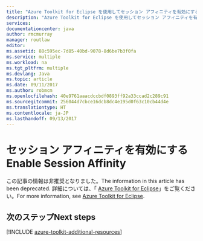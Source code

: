 ```yaml
---
title: "Azure Toolkit for Eclipse を使用してセッション アフィニティを有効にする"
description: "Azure Toolkit for Eclipse を使用してセッション アフィニティを有効にする方法について説明します。"
services: 
documentationcenter: java
author: rmcmurray
manager: routlaw
editor: 
ms.assetid: 88c595ec-7d85-40bd-9078-8d6be7b3f0fa
ms.service: multiple
ms.workload: na
ms.tgt_pltfrm: multiple
ms.devlang: Java
ms.topic: article
ms.date: 09/11/2017
ms.author: robmcm
ms.openlocfilehash: 40e9761aaacdccbdf0893ff92a33ccad2c289c91
ms.sourcegitcommit: 256044d7cbce16dcb8dc4e195d0f63c10cb44d4e
ms.translationtype: HT
ms.contentlocale: ja-JP
ms.lasthandoff: 09/13/2017
---
```

# <a name="enable-session-affinity"></a><span data-ttu-id="0e350-103">セッション アフィニティを有効にする</span><span class="sxs-lookup"><span data-stu-id="0e350-103">Enable Session Affinity</span></span>

<span data-ttu-id="0e350-104">この記事の情報は非推奨となりました。</span><span class="sxs-lookup"><span data-stu-id="0e350-104">The information in this article has been deprecated.</span></span> <span data-ttu-id="0e350-105">詳細については、「 [Azure Toolkit for Eclipse](azure-toolkit-for-eclipse.md)」をご覧ください。</span><span class="sxs-lookup"><span data-stu-id="0e350-105">For more information, see [Azure Toolkit for Eclipse](azure-toolkit-for-eclipse.md).</span></span>

## <a name="next-steps"></a><span data-ttu-id="0e350-106">次のステップ</span><span class="sxs-lookup"><span data-stu-id="0e350-106">Next steps</span></span>

[!INCLUDE [azure-toolkit-additional-resources](../includes/azure-toolkit-additional-resources.md)]
